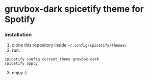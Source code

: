 # gruvbox-dark spicetify theme for Spotify

### installation

1. clone this repository inside `~/.config/spicetify/Themes/`
2. run:
  ```shell
  spicetify config current_theme gruvbox-dark
  spicetify apply
  ```
3. enjoy :)
